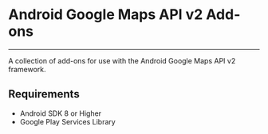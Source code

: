 # Android Google Maps API v2 Add-ons
---
A collection of add-ons for use with the Android Google Maps API v2 framework.

## Requirements
* Android SDK 8 or Higher
* Google Play Services Library
